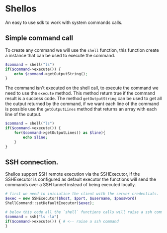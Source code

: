 # Shellos

An easy to use sdk to work with system commands calls.

## Simple command call

To create any command we will use the `shell` function, this function create a instance that can be
used to execute the command.

```php
$command = shell("ls")
if($command->execute()) {
    echo $command->getOutputString();
}
```

The command isn't executed on the shell call, to execute the command we need to use the `execute` 
method. This method return true if the command result is a success code. The method `getOutputString`
can be used to get all the output returned by the command, if we want each line of the command is 
possible use the `getOutputLines` method that returns an array with each line of the output.

```php
$command = shell("ls")
if($command->execute()) {
    for($command->getOutputLines() as $line){
        echo $line;
    }
}
```

## SSH connection.

Shellos support SSH remote execution via the SSHExecutor, if the SSHExecutor is configured as
default executor the functions will send the commands over a SSH tunnel instead of being executed 
locally.

```php
# first we need to inicialice the client with the server credentials.
$exec = new SSHExecutor($host, $port, $username, $password)
ShellCommand::setDefaultExecutor($exec);

# below this code all the `shell` functions calls will raise a ssh command on the remote host.
$command = ssh("ls -la")
if($command->execute()) { # <-- raise a ssh command 
}
```

